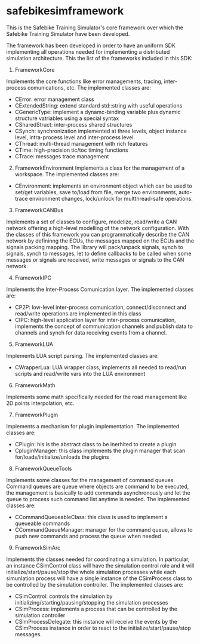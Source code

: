 # safebikesimframework
This is the Safebike Training Simulator's core framework over which the Safebike Training Simulator have been developed.

The framework has been developed in order to have an uniform SDK implementing all operations needed for implementing a distributed simulation architecture.
This the list of the frameworks included in this SDK:

1. FrameworkCore

Implements the core functions like error managements, tracing, inter-process comunications, etc.
The implemented classes are:

* CError: error management class
* CExtendedString: extend standard std::string with useful operations
* CGenericType: implement a dynamc-binding variable plus dynamic structure vatriables using a special syntax
* CSharedStruct: inter-process shared structures
* CSynch: synchronization implemented at three levels, object instance level, intra-process level and inter-process level.
* CThread: multi-thread management with rich features
* CTime: high-precision tic/toc timing functions
* CTrace: messages trace management

2. FrameworkEnvironment
Implements a class for the management of a workspace.
The implemented classes are:

* CEnvironment: implements an environment object which can be used to set/get variables, save to/load from file, merge two environments, auto-trace environment changes, lock/unlock for multthread-safe operations.

3. FrameworkCANBus

Implements a set of classes to configure, modelize, read/write a CAN network offering a high-level modelling of the network configuration.
With the classes of this framework you can programmatically describe the CAN network by defininng the ECUs, the messages mapped on the ECUs and the signals packing mapping.
The library will pack/unpack signals, synch to signals, synch to messages, let to define callbacks to be called when some messages or signals are received, write messages or signals to the CAN network.

4. FrameworkIPC

Implements the Inter-Process Comunication layer. The implemented classes are:

* CP2P: low-level inter-process comunication, connect/disconnect and read/write operations are implemented in this class
* CIPC: high-level application layer for inter-process comunication, implements the concept of communication channels and publish data to channels and synch for data receiving events from a channel.

5. FrameworkLUA

Implements LUA script parsing. The implemented classes are:

* CWrapperLua: LUA wrapper class, implements all needed to read/run scripts and read/write vars into the LUA environment

6. FrameworkMath

Implements some math specifically needed for the road management like 2D points interpolation, etc.

7. FrameworkPlugin

Implements a mechanism for plugin implementation. The implemented classes are:

* CPlugin: his is the abstract class to be inerhited to create a plugin
* CpluginManager: this class implements the plugin manager that scan for/loads/initialize/unloads the plugins

8. FrameworkQueueTools

Implements some classes for the management of command queues. Command queues are queue where objects are command to be executed, the management is basically to add commands asynchronously and let the queue to process such command list anytime is needed. The implemented classes are:

* CCommandQueueableClass: this class is used to implement a queueable commands
* CCommandQueueManager: manager for the command queue, allows to push new commands and process the queue when needed

9. FrameworkSimArc

Implements the classes needed for coordinating a simulation. In particular, an instance CSimControl class will have the simulation control role and it will initialize/start/pause/stop the whole simulation processes while each simunlation process will have a single instance of the CSimProcess class to be controlled by the simulation controller. The implemented classes are:

* CSimControl: controls the simulation by initializing/starting/pausing/stopping the simulation processes
* CSimProcess: implements a process that can be controlled by the simulation controller
* CSimProcessDelegate: this instance will receive the events by the CSimProcess instance in order to react to the initialize/start/pause/stop messages.
